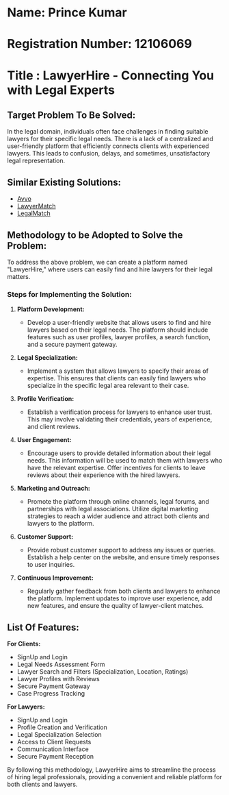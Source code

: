 # Name: Prince Kumar

# Registration Number: 12106069

# Title : LawyerHire - Connecting You with Legal Experts

## Target Problem To Be Solved:

In the legal domain, individuals often face challenges in finding suitable lawyers for their specific legal needs. There is a lack of a centralized and user-friendly platform that efficiently connects clients with experienced lawyers. This leads to confusion, delays, and sometimes, unsatisfactory legal representation.

## Similar Existing Solutions:

- [Avvo](https://www.avvo.com/)
- [LawyerMatch](https://www.lawyermatch.com/)
- [LegalMatch](https://www.legalmatch.com/)

## Methodology to be Adopted to Solve the Problem:

To address the above problem, we can create a platform named "LawyerHire," where users can easily find and hire lawyers for their legal matters.

### Steps for Implementing the Solution:

1. **Platform Development:**

   - Develop a user-friendly website that allows users to find and hire lawyers based on their legal needs. The platform should include features such as user profiles, lawyer profiles, a search function, and a secure payment gateway.

2. **Legal Specialization:**

   - Implement a system that allows lawyers to specify their areas of expertise. This ensures that clients can easily find lawyers who specialize in the specific legal area relevant to their case.

3. **Profile Verification:**

   - Establish a verification process for lawyers to enhance user trust. This may involve validating their credentials, years of experience, and client reviews.

4. **User Engagement:**

   - Encourage users to provide detailed information about their legal needs. This information will be used to match them with lawyers who have the relevant expertise. Offer incentives for clients to leave reviews about their experience with the hired lawyers.

5. **Marketing and Outreach:**

   - Promote the platform through online channels, legal forums, and partnerships with legal associations. Utilize digital marketing strategies to reach a wider audience and attract both clients and lawyers to the platform.

6. **Customer Support:**

   - Provide robust customer support to address any issues or queries. Establish a help center on the website, and ensure timely responses to user inquiries.

7. **Continuous Improvement:**
   - Regularly gather feedback from both clients and lawyers to enhance the platform. Implement updates to improve user experience, add new features, and ensure the quality of lawyer-client matches.

## List Of Features:

**For Clients:**

- SignUp and Login
- Legal Needs Assessment Form
- Lawyer Search and Filters (Specialization, Location, Ratings)
- Lawyer Profiles with Reviews
- Secure Payment Gateway
- Case Progress Tracking

**For Lawyers:**

- SignUp and Login
- Profile Creation and Verification
- Legal Specialization Selection
- Access to Client Requests
- Communication Interface
- Secure Payment Reception

By following this methodology, LawyerHire aims to streamline the process of hiring legal professionals, providing a convenient and reliable platform for both clients and lawyers.
